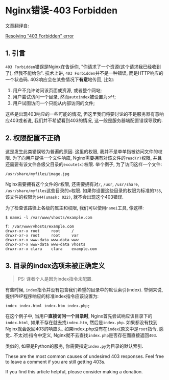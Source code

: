 # Nginx错误-403 Forbidden

文章翻译自: 

[Resolving "403 Forbidden" error](http://nginxlibrary.com/403-forbidden-error/)

## 1. 引言

`403 Forbidden`错误是Nginx在告诉你, "你请求了一个资源(这个请求我已经收到了), 但我不能给你". 技术上讲, `403 Forbidden`并不是一种错误, 而是HTTP响应的一个状态码. 403响应会在某些情况下**有意**地传回, 比如:

1. 用户不允许访问该页面或资源, 或者整个网站;
2. 用户尝试访问一个目录, 然而`autoindex`被设置为`off`;
3. 用户试图访问一个只能从内部访问的文件;

这些是出现403响应的一些可能的情况, 但这里我们将要讨论的不是服务器有意响应403或者说, 我们并不希望看到403的情况, 这一般是服务器端配置错误导致的.

## 2. 权限配置不正确

这是发生此类错误较为普遍的原因. 这里的权限, 我并不是单单指被访问文件的权限. 为了向用户提供一个文件响应, Nginx需要拥有对该文件的`read(r)`权限, 并且还需要有该文件各级父目录的`excute(x)`权限. 举个例子, 为了访问这样一个文件:

```
/usr/share/myfiles/image.jpg
```

Nginx需要拥有这个文件的`r`权限, 还需要拥有对`/`, `/usr`, `/usr/share`, `/usr/share/myfiles`这些目录的`x`权限. 如果你设置这些目录的权限为标准的`755`, 该文件的权限为`644(umask: 022)`, 就不会出现这个403错误.

为了检查该路径上各级的属主和权限, 我们可以使用`namei`工具, 像这样:

```log
$ namei -l /var/www/vhosts/example.com

f: /var/www/vhosts/example.com
drwxr-xr-x root     root     /
drwxr-xr-x root     root     var
drwxr-xr-x www-data www-data www
drwxr-xr-x www-data www-data vhosts
drwxr-xr-x clara    clara    example.com
```

## 3. 目录的index选项未被正确定义

> PS: 译者个人是因为index指令未配置.

有些时候, `index`指令并没有包含我们希望的目录中的默认索引(index). 举例来说, 提供PHP程序响应的标准index指令应该设置为:

```
index index.html index.htm index.php;
```

在这个例子中, 当用户**直接访问一个目录时**, Nginx首先尝试响应该目录下的`index.html`, 如果不存在就去找`index.htm`, 然后是`index.php`. 如果都没有找到Nginx就会返回403的响应头. 如果index.php没有在`index`(原文中是`root`指令, 感觉...不太对)指令中定义, Nginx就不去查找`index.php`是否存在而直接返回`403`.

类似的, 如果是Python的服务, 你需要指定`index.py`为目录的默认索引.

These are the most common causes of undesired 403 responses. Feel free to leave a comment if you are still getting 403s.

If you find this article helpful, please consider making a donation.
